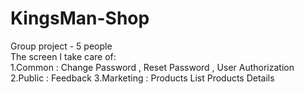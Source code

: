 # KingsMan-Shop
Group project - 5 people  
The screen I take care of:  
1.Common : Change Password , Reset Password , User Authorization
2.Public : Feedback
3.Marketing : Products List  Products Details
